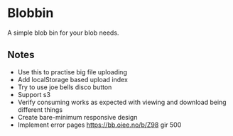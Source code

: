 # Blobbin
A simple blob bin for your blob needs.

## Notes
- Use this to practise big file uploading
- Add localStorage based upload index
- Try to use joe bells disco button
- Support s3
- Verify consuming works as expected with viewing and download being different things
- Create bare-minimum responsive design
- Implement error pages
https://bb.oiee.no/b/Z98 gir 500
